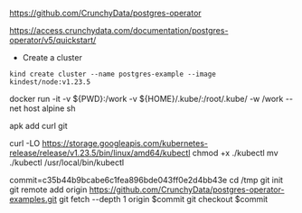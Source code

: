 
https://github.com/CrunchyData/postgres-operator

https://access.crunchydata.com/documentation/postgres-operator/v5/quickstart/

* Create a cluster 

```
kind create cluster --name postgres-example --image kindest/node:v1.23.5
```


docker run -it -v ${PWD}:/work -v ${HOME}/.kube/:/root/.kube/ -w /work --net host alpine sh 

apk add curl git

curl -LO https://storage.googleapis.com/kubernetes-release/release/v1.23.5/bin/linux/amd64/kubectl
chmod +x ./kubectl
mv ./kubectl /usr/local/bin/kubectl


commit=c35b44b9bcabe6c1fea896bde043ff0e2d4bb43e
cd /tmp
git init
git remote add origin https://github.com/CrunchyData/postgres-operator-examples.git
git fetch --depth 1 origin $commit
git checkout $commit

